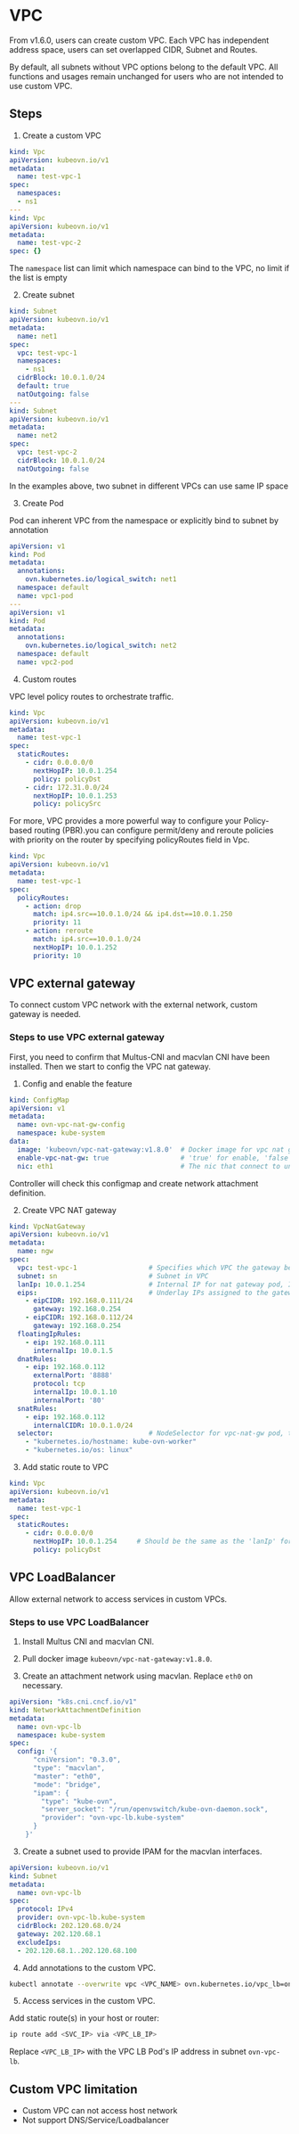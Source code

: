 # VPC

From v1.6.0, users can create custom VPC. Each VPC has independent address space, users can set overlapped CIDR, Subnet and Routes.

By default, all subnets without VPC options belong to the default VPC. All functions and usages remain unchanged for users who are not intended to use custom VPC.

## Steps

1. Create a custom VPC

```yaml
kind: Vpc
apiVersion: kubeovn.io/v1
metadata:
  name: test-vpc-1
spec:
  namespaces:
  - ns1
---
kind: Vpc
apiVersion: kubeovn.io/v1
metadata:
  name: test-vpc-2
spec: {}
```

The `namespace` list can limit which namespace can bind to the VPC, no limit if the list is empty

2. Create subnet

```yaml
kind: Subnet
apiVersion: kubeovn.io/v1
metadata:
  name: net1
spec:
  vpc: test-vpc-1
  namespaces:
    - ns1
  cidrBlock: 10.0.1.0/24
  default: true
  natOutgoing: false
---
kind: Subnet
apiVersion: kubeovn.io/v1
metadata:
  name: net2
spec:
  vpc: test-vpc-2
  cidrBlock: 10.0.1.0/24
  natOutgoing: false
```

In the examples above, two subnet in different VPCs can use same IP space

3. Create Pod

Pod can inherent VPC from the namespace or explicitly bind to subnet by annotation

```yaml
apiVersion: v1
kind: Pod
metadata:
  annotations:
    ovn.kubernetes.io/logical_switch: net1
  namespace: default
  name: vpc1-pod
---
apiVersion: v1
kind: Pod
metadata:
  annotations:
    ovn.kubernetes.io/logical_switch: net2
  namespace: default
  name: vpc2-pod
```

4. Custom routes

VPC level policy routes to orchestrate traffic.

```yaml
kind: Vpc
apiVersion: kubeovn.io/v1
metadata:
  name: test-vpc-1
spec:
  staticRoutes:
    - cidr: 0.0.0.0/0
      nextHopIP: 10.0.1.254
      policy: policyDst
    - cidr: 172.31.0.0/24
      nextHopIP: 10.0.1.253
      policy: policySrc
```
For more, VPC provides a more powerful way to configure your Policy-based routing (PBR).you can configure permit/deny and reroute policies with priority on the router by specifying policyRoutes field in Vpc.
```yaml
kind: Vpc
apiVersion: kubeovn.io/v1
metadata:
  name: test-vpc-1
spec:
  policyRoutes:
    - action: drop
      match: ip4.src==10.0.1.0/24 && ip4.dst==10.0.1.250
      priority: 11
    - action: reroute
      match: ip4.src==10.0.1.0/24
      nextHopIP: 10.0.1.252
      priority: 10
```


## VPC external gateway

To connect custom VPC network with the external network, custom gateway is needed.

### Steps to use VPC external gateway

First, you need to confirm that Multus-CNI and macvlan CNI have been installed. Then we start to config the VPC nat gateway.

1. Config and enable the feature

```yaml
kind: ConfigMap
apiVersion: v1
metadata:
  name: ovn-vpc-nat-gw-config
  namespace: kube-system
data:
  image: 'kubeovn/vpc-nat-gateway:v1.8.0'  # Docker image for vpc nat gateway
  enable-vpc-nat-gw: true                  # 'true' for enable, 'false' for disable
  nic: eth1                                # The nic that connect to underlay network, use as the 'master' for macvlan
```

Controller will check this configmap and create network attachment definition.

2. Create VPC NAT gateway

```yaml
kind: VpcNatGateway
apiVersion: kubeovn.io/v1
metadata:
  name: ngw
spec:
  vpc: test-vpc-1                  # Specifies which VPC the gateway belongs to
  subnet: sn                       # Subnet in VPC
  lanIp: 10.0.1.254                # Internal IP for nat gateway pod, IP should be within the range of the subnet
  eips:                            # Underlay IPs assigned to the gateway
    - eipCIDR: 192.168.0.111/24
      gateway: 192.168.0.254
    - eipCIDR: 192.168.0.112/24
      gateway: 192.168.0.254
  floatingIpRules:
    - eip: 192.168.0.111
      internalIp: 10.0.1.5
  dnatRules:
    - eip: 192.168.0.112
      externalPort: '8888'
      protocol: tcp
      internalIp: 10.0.1.10
      internalPort: '80'
  snatRules:
    - eip: 192.168.0.112
      internalCIDR: 10.0.1.0/24
  selector:                        # NodeSelector for vpc-nat-gw pod, the item of array should be string type with key:value format
    - "kubernetes.io/hostname: kube-ovn-worker"
    - "kubernetes.io/os: linux"
```

3. Add static route to VPC

```yaml
kind: Vpc
apiVersion: kubeovn.io/v1
metadata:
  name: test-vpc-1
spec:
  staticRoutes:
    - cidr: 0.0.0.0/0
      nextHopIP: 10.0.1.254     # Should be the same as the 'lanIp' for vpc gateway
      policy: policyDst
```

## VPC LoadBalancer

Allow external network to access services in custom VPCs.

### Steps to use VPC LoadBalancer

1. Install Multus CNI and macvlan CNI.

2. Pull docker image `kubeovn/vpc-nat-gateway:v1.8.0`.

3. Create an attachment network using macvlan. Replace `eth0` on necessary.

```yaml
apiVersion: "k8s.cni.cncf.io/v1"
kind: NetworkAttachmentDefinition
metadata:
  name: ovn-vpc-lb
  namespace: kube-system
spec:
  config: '{
      "cniVersion": "0.3.0",
      "type": "macvlan",
      "master": "eth0",
      "mode": "bridge",
      "ipam": {
        "type": "kube-ovn",
        "server_socket": "/run/openvswitch/kube-ovn-daemon.sock",
        "provider": "ovn-vpc-lb.kube-system"
      }
    }'
```

3. Create a subnet used to provide IPAM for the macvlan interfaces.

```yaml
apiVersion: kubeovn.io/v1
kind: Subnet
metadata:
  name: ovn-vpc-lb
spec:
  protocol: IPv4
  provider: ovn-vpc-lb.kube-system
  cidrBlock: 202.120.68.0/24
  gateway: 202.120.68.1
  excludeIps:
  - 202.120.68.1..202.120.68.100
```

4. Add annotations to the custom VPC.

```bash
kubectl annotate --overwrite vpc <VPC_NAME> ovn.kubernetes.io/vpc_lb=on
```

5. Access services in the custom VPC.

Add static route(s) in your host or router:

```bash
ip route add <SVC_IP> via <VPC_LB_IP>
```

Replace `<VPC_LB_IP>` with the VPC LB Pod's IP address in subnet `ovn-vpc-lb`.

## Custom VPC limitation

- Custom VPC can not access host network
- Not support DNS/Service/Loadbalancer
